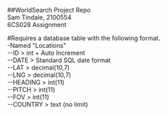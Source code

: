 ##WorldSearch Project Repo  
Sam Tindale, 2100554  
6CS028 Assignment  

#Requires a database table with the following format.  
-Named "Locations"  
--ID > int + Auto Increment  
--DATE > Standard SQL date format  
--LAT > decimal(10,7)  
--LNG > decimal(10,7)  
--HEADING > int(11)  
--PITCH > int(11)  
--FOV > int(11)  
--COUNTRY > text (no limit)  

